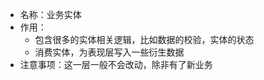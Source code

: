-   名称：业务实体
-   作用：
    - 包含很多的实体相关逻辑，比如数据的校验，实体的状态
    - 消费实体，为表现层写入一些衍生数据
-   注意事项：这一层一般不会改动，除非有了新业务
